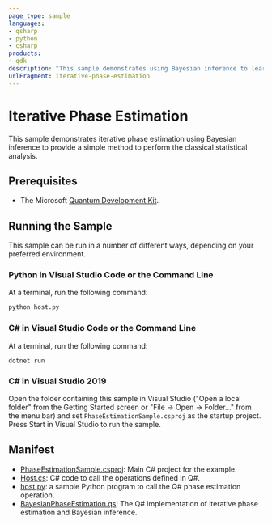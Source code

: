 ```yaml
---
page_type: sample
languages:
- qsharp
- python
- csharp
products:
- qdk
description: "This sample demonstrates using Bayesian inference to learn phases of quantum operations."
urlFragment: iterative-phase-estimation
---
```


# Iterative Phase Estimation

This sample demonstrates iterative phase estimation using Bayesian inference to provide a simple method to perform the classical statistical analysis.

## Prerequisites ##

- The Microsoft [Quantum Development Kit](https://docs.microsoft.com/quantum/install-guide/).

## Running the Sample ##

This sample can be run in a number of different ways, depending on your preferred environment.


### Python in Visual Studio Code or the Command Line ###

At a terminal, run the following command:

```bash
python host.py
```

### C# in Visual Studio Code or the Command Line ###

At a terminal, run the following command:

```dotnetcli
dotnet run
```

### C# in Visual Studio 2019 ###

Open the folder containing this sample in Visual Studio ("Open a local folder" from the Getting Started screen or "File → Open → Folder..." from the menu bar) and set `PhaseEstimationSample.csproj` as the startup project.
Press Start in Visual Studio to run the sample.

## Manifest ##

- [PhaseEstimationSample.csproj](https://github.com/microsoft/Quantum/tree/master/samples/characterization/phase-estimation/PhaseEstimationSample.csproj): Main C# project for the example.
- [Host.cs](https://github.com/microsoft/Quantum/tree/master/samples/characterization/phase-estimation/Host.cs): C# code to call the operations defined in Q#.
- [host.py](https://github.com/microsoft/Quantum/tree/master/samples/characterization/phase-estimation/host.py): a sample Python program to call the Q# phase estimation operation.
- [BayesianPhaseEstimation.qs](https://github.com/microsoft/Quantum/tree/master/samples/characterization/phase-estimation/BayesianPhaseEstimation.qs): The Q# implementation of iterative phase estimation and Bayesian inference.
